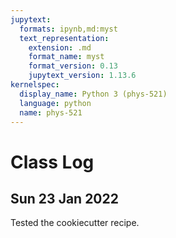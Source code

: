 ```yaml
---
jupytext:
  formats: ipynb,md:myst
  text_representation:
    extension: .md
    format_name: myst
    format_version: 0.13
    jupytext_version: 1.13.6
kernelspec:
  display_name: Python 3 (phys-521)
  language: python
  name: phys-521
---
```


Class Log
=========

Sun 23 Jan 2022
---------------
Tested the cookiecutter recipe.
